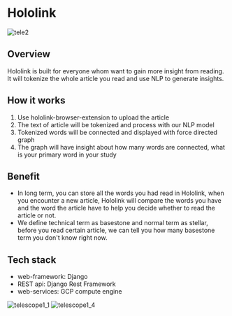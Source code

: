 # Hololink

![tele2](https://user-images.githubusercontent.com/57251712/132660686-9f64b34c-0674-4ef8-ac67-bc89056f4341.png)

## Overview

Hololink is built for everyone whom want to gain more insight from reading. It will tokenize the whole article you read and use NLP to generate insights.

## How it works

1. Use hololink-browser-extension to upload the article
2. The text of article will be tokenized and process with our NLP model
3. Tokenized words will be connected and displayed with force directed graph
4. The graph will have insight about how many words are connected, what is your primary word in your study

## Benefit

- In long term, you can store all the words you had read in Hololink, when you encounter a new article, Hololink will compare the words you have and the word the article have to help you decide whether to read the article or not.
- We define technical term as basestone and normal term as stellar, before you read certain article, we can tell you how many basestone term you don't know right now.

## Tech stack

- web-framework: Django
- REST api: Django Rest Framework
- web-services: GCP compute engine

![telescope1_1](https://user-images.githubusercontent.com/57251712/132660185-cd126248-2936-4f56-aa97-b80c2807bba6.gif)
![telescope1_4](https://user-images.githubusercontent.com/57251712/132660195-356f5419-114b-4adf-9e88-8f26fc5b8765.gif)

